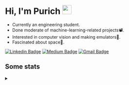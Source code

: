 <h1 align="left">Hi, I'm Purich
<img src="https://media.giphy.com/media/hvRJCLFzcasrR4ia7z/giphy.gif" width="30px"/></h1>

* Currently an engineering student.
* Done moderate of machine-learning-related projects:film_projector:.
* Interested in computer vision and making emulators:space_invader:.
* Fascinated about space:milky_way:.

[![Linkedin Badge](https://img.shields.io/badge/-Purich-blue?style=flat-square&logo=Linkedin&logoColor=white&link=https://www.linkedin.com/in/purich-siritip-16b3b3255/)](https://www.linkedin.com/in/purich-siritip-16b3b3255) [![Medium Badge](https://img.shields.io/badge/-@purich-gray?style=flat-square&labelColor=000000&logo=Medium&link=https://medium.com/@phuritsiritip)](https://medium.com/@phuritsiritip)
[![Gmail Badge](https://img.shields.io/badge/-mark.phurit@gmail.com-c14438?style=flat-square&logo=Gmail&logoColor=white&link=mailto:mark.phurit@gmail.com)](mailto:mark.phurit@gmail.com)

## Some stats

<details>
  <summary></summary>
  
  <!--START_SECTION:waka-->
**I'm a Night 🦉** 

```text
🌞 Morning       89 commits       ███████░░░░░░░░░░░░░░░░░░   28.43 % 
🌆 Daytime       65 commits       █████░░░░░░░░░░░░░░░░░░░░   20.77 % 
🌃 Evening      135 commits       ██████████░░░░░░░░░░░░░░░   43.13 % 
🌙 Night         24 commits       ██░░░░░░░░░░░░░░░░░░░░░░░   07.67 % 

```


📊 **This Week I Spent My Time On** 

```text
💬 Programming Languages: 
Python                   34 mins             █████████████████████████   100.00 % 

🐱‍💻 Projects: 
Computer Programming     34 mins             █████████████████████████   100.00 % 

```


<!--END_SECTION:waka-->

  <!--START_SECTION:waka-simple-->

```text
From: 19 January 2023 - To: 21 February 2023

Total Time: 23 hrs 14 mins

Python       20 hrs 5 mins   █████████████████████▓░░░   86.44 %
C++          1 hr 38 mins    █▓░░░░░░░░░░░░░░░░░░░░░░░   07.06 %
YAML         47 mins         █░░░░░░░░░░░░░░░░░░░░░░░░   03.42 %
Markdown     10 mins         ▒░░░░░░░░░░░░░░░░░░░░░░░░   00.78 %
Git Config   8 mins          ░░░░░░░░░░░░░░░░░░░░░░░░░   00.61 %
Other        6 mins          ░░░░░░░░░░░░░░░░░░░░░░░░░   00.46 %
```

<!--END_SECTION:waka-simple-->

  <!--![Anurag's GitHub stats](https://github-readme-stats.vercel.app/api?username=vikimark&show_icons=true&theme=gruvbox_light)-->
  
</details>

<!--
**vikimark/vikimark** is a ✨ _special_ ✨ repository because its `README.md` (this file) appears on your GitHub profile.

Here are some ideas to get you started:

- 🔭 I’m currently working on ...
- 🌱 I’m currently learning ...
- 👯 I’m looking to collaborate on ...
- 🤔 I’m looking for help with ...
- 💬 Ask me about ...
- 📫 How to reach me: ...
- 😄 Pronouns: ...
- ⚡ Fun fact: ...
-->
